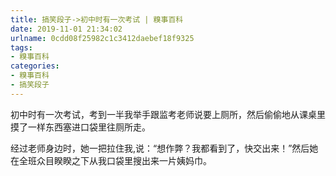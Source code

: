 ```yaml
---
title: 搞笑段子->初中时有一次考试 | 糗事百科
date: 2019-11-01 21:34:02
urlname: 0cdd08f25982c1c3412daebef18f9325
tags: 
- 糗事百科
categories:
- 糗事百科
- 搞笑段子
---
```

初中时有一次考试，考到一半我举手跟监考老师说要上厕所，然后偷偷地从课桌里摸了一样东西塞进口袋里往厕所走。

经过老师身边时，她一把拉住我,说：“想作弊？我都看到了，快交出来！”然后她在全班众目睽睽之下从我口袋里搜出来一片姨妈巾。


